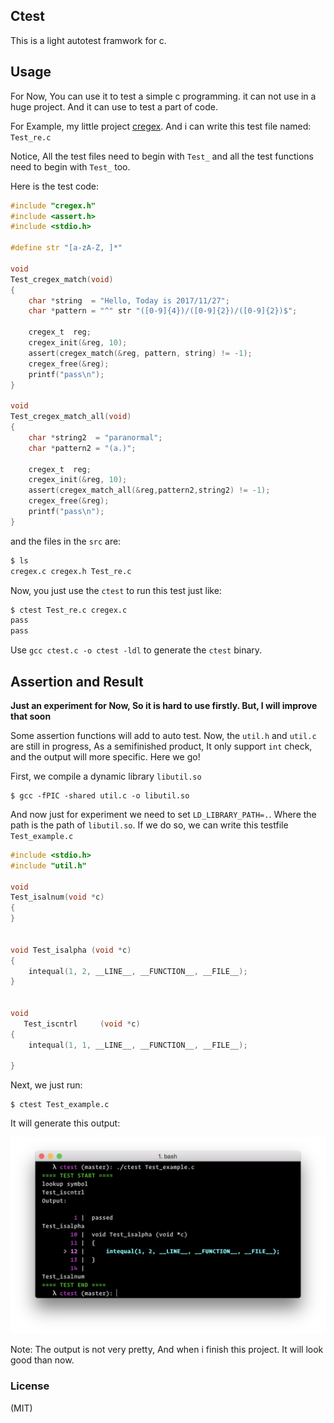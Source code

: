 ## Ctest

This is a light autotest framwork for c.

## Usage

For Now, You can use it to test a simple c programming. it can not use in a huge project. And it can use to test a part of code.


For Example, my little project [cregex](https://github.com/JesseEisen/cregex). And i can write this test file named: `Test_re.c`

Notice, All the test files need to begin with `Test_` and all the test functions need to begin with `Test_` too.

Here is the test code:

```c
#include "cregex.h"
#include <assert.h>
#include <stdio.h>

#define str "[a-zA-Z, ]*"

void
Test_cregex_match(void)
{
	char *string  = "Hello, Today is 2017/11/27";
	char *pattern = "^" str "([0-9]{4})/([0-9]{2})/([0-9]{2})$";

	cregex_t  reg;
	cregex_init(&reg, 10);
	assert(cregex_match(&reg, pattern, string) != -1);
	cregex_free(&reg);
	printf("pass\n");
}

void
Test_cregex_match_all(void)
{
    char *string2  = "paranormal";
    char *pattern2 = "(a.)";

	cregex_t  reg;
	cregex_init(&reg, 10);
	assert(cregex_match_all(&reg,pattern2,string2) != -1);
	cregex_free(&reg);
	printf("pass\n");
}

```

and the files in the `src` are:

```bash
$ ls
cregex.c cregex.h Test_re.c
```

Now, you just use the `ctest` to run this test just like:

```bash
$ ctest Test_re.c cregex.c
pass
pass
```

Use `gcc ctest.c -o ctest -ldl` to generate the `ctest` binary.


## Assertion and Result

**Just an experiment for Now, So it is hard to use firstly. But, I will improve that soon**

Some assertion functions will add to auto test. Now, the `util.h` and `util.c` are still in progress, As a semifinished product, It only support `int` check, and the output will more specific. Here we go!

First, we compile a dynamic library `libutil.so`

```shell
$ gcc -fPIC -shared util.c -o libutil.so
```

And now just for experiment we need to set `LD_LIBRARY_PATH=.`. Where the path is the path of `libutil.so`. If we do so, we can write this testfile `Test_example.c`

```c
#include <stdio.h>
#include "util.h"

void
Test_isalnum(void *c)
{
}


void Test_isalpha (void *c)
{
    intequal(1, 2, __LINE__, __FUNCTION__, __FILE__);
}


void
   Test_iscntrl     (void *c)
{
    intequal(1, 1, __LINE__, __FUNCTION__, __FILE__);

}

```

Next, we just run:

```shell
$ ctest Test_example.c
```

It will generate this output:

![result](./asset/1.png)


Note: The output is not very pretty, And when i finish this project. It will look good than now.


### License

(MIT)
